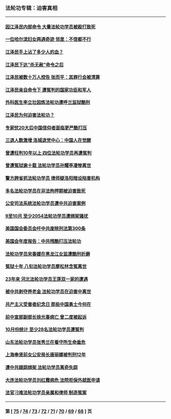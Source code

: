 ### 法轮功专辑：迫害真相
---
#### [因江泽民内部命令 大量法轮功学员被殴打致死](../../pages/nf4379/n13877409.md) 
#### [一位哈尔滨妇女两遇奇迹 邻里：不信都不行](../../pages/nf4379/n13878017.md) 
#### [江泽民手上沾了多少人的血？](../../pages/nf4379/n13880318.md) 
#### [江泽民下达“杀无赦”命令之后](../../pages/nf4379/n13878084.md) 
#### [江泽民被数十万人控告 张而平：其罪行会被清算](../../pages/nf4379/n13878074.md) 
#### [江泽民亲自命令下 遭冤判的国家功臣和军人](../../pages/nf4379/n13876685.md) 
#### [外科医生李立壮因炼法轮功遭呼兰监狱酷刑](../../pages/nf4379/n13875403.md) 
#### [江泽民为何迫害法轮功？](../../pages/nf4379/n13876324.md) 
#### [专家忧20大后中国信仰者面临更严酷打压](../../pages/nf4379/n13874993.md) 
#### [三退人数激增 洛城退党中心：中国人在觉醒](../../pages/nf4379/n13874224.md) 
#### [曾遭枉判10年以上 四位法轮功学员再遭冤判](../../pages/nf4379/n13872398.md) 
#### [曾遭冤狱逾十载 法轮功学员孙耀亭凄惨离世](../../pages/nf4379/n13871692.md) 
#### [警方跨省抓法轮功学员 律师疑洛阳暗设陷害机构](../../pages/nf4379/n13870178.md) 
#### [多名法轮功学员在非法拘押期被迫害致死](../../pages/nf4379/n13870463.md) 
#### [公安司法系统法轮功学员遭中共迫害案例](../../pages/nf4379/n13869580.md) 
#### [9至10月 至少2054法轮功学员遭绑架骚扰](../../pages/nf4379/n13867111.md) 
#### [美国国会委员会吁中共废除刑法第300条](../../pages/nf4379/n13868121.md) 
#### [美国会年度报告：中共残酷打压法轮功](../../pages/nf4379/n13867408.md) 
#### [法轮功学员宋春媛在黑龙江女监遭酷刑折磨](../../pages/nf4379/n13865630.md) 
#### [冤狱十年 八旬法轮功学员廖松林含冤离世](../../pages/nf4379/n13864239.md) 
#### [23年来 河北法轮功学员王莲双一家的遭遇](../../pages/nf4379/n13863330.md) 
#### [被中共剥夺养老金 法轮功学员在迫害中离世](../../pages/nf4379/n13861877.md) 
#### [共产主义受害者纪念日 那些中国勇士今何在](../../pages/nf4379/n13861994.md) 
#### [前中宣部副部长徐光春病亡 曾二度被起诉](../../pages/nf4379/n13857638.md) 
#### [10月份统计 至少28名法轮功学员遭冤判](../../pages/nf4379/n13861128.md) 
#### [山东法轮功学员张秀兰在看守所生命垂危](../../pages/nf4379/n13860281.md) 
#### [上海奉贤前女公安局长唐丽娜被判刑12年](../../pages/nf4379/n13859528.md) 
#### [遭中共跟踪绑架 法轮功学员离奇失踪](../../pages/nf4379/n13856504.md) 
#### [大连法轮功学员刘红霞病危 法院拒保外就医申请](../../pages/nf4379/n13856678.md) 
#### [法官刁难法轮功学员亲属和律师 制造冤案](../../pages/nf4379/n13853873.md) 

---
#### 第 [ [75](./75.md) / [74](./74.md) / [73](./73.md) / [72](./72.md) / [71](./71.md) / [70](./70.md) / [69](./69.md) / [68](./68.md) ] 页
